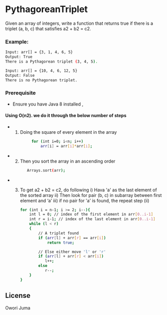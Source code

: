 # PythagoreanTriplet
Given an array of integers, write a function that returns true if there is a triplet (a, b, c) that satisfies a2 + b2 = c2.

### Example:
```sh
Input: arr[] = {3, 1, 4, 6, 5}
Output: True
There is a Pythagorean triplet (3, 4, 5).

Input: arr[] = {10, 4, 6, 12, 5}
Output: False
There is no Pythagorean triplet.
```

### Prerequisite
* Ensure you have Java 8 installed ,


#### Using O(n2). we do it through the below number of steps
* 1) Doing the square of every element in the array
        ```sh
             for (int i=0; i<n; i++)
                 arr[i] = arr[i]*arr[i];
        ```
* 2) Then you sort the array in an ascending order
        ```sh
           Arrays.sort(arr);
        ```
* 3) To get a2 + b2 = c2, do following
    i) Hava 'a' as the last element of the sorted array
    ii) Then look for  pair (b, c) in subarray between first element and ‘a’
    iii) if no pair for 'a' is found, the repeat step (ii)

        ```sh
        for (int i = n-1; i >= 2; i--){
            int l = 0; // index of the first element in arr[0..i-1]
            int r = i-1; // index of the last element in arr[0..i-1]
            while (l < r)
            {
                // A triplet found
                if (arr[l] + arr[r] == arr[i])
                    return true;
  
                // Else either move 'l' or 'r'
                if (arr[l] + arr[r] < arr[i])
                   l++;
                else
                   r--;
            }
        }
        ```


License
----

Owori Juma





